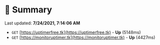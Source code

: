 # 📖 Summary
Last updated: **7/24/2021, 7:14:06 AM**

- `GET` [https://uptimerfree.tk](https://uptimerfree.tk) - **Up** (5148ms)
- `GET` [https://monitoruptimer.tk](https://monitoruptimer.tk) - **Up** (4427ms)
